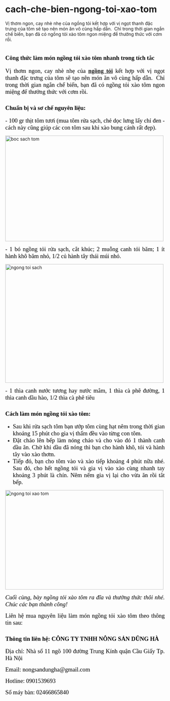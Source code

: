 # cach-che-bien-ngong-toi-xao-tom
Vị thơm ngon, cay nhè nhẹ của ngồng tỏi kết hợp với vị ngọt thanh đặc trưng của tôm sẽ tạo nên món ăn vô cùng hấp dẫn.  Chỉ trong thời gian ngắn chế biến, bạn đã có ngồng tỏi xào tôm ngon miệng để thưởng thức với cơm rồi.
<h1 style="text-align: justify;"><strong><span style="font-family: 'times new roman', times, serif; font-size: 14pt; color: #000000;">Công thức làm món ngồng tỏi xào tôm nhanh trong tích tắc</span></strong></h1>
<p style="text-align: justify;"><span style="font-family: 'times new roman', times, serif; font-size: 14pt; color: #000000;">Vị thơm ngon, cay nhè nhẹ của <a href="http://trangvangnongnghiep.net/vung-dat-ly-son-ngoai-bo-cat-trang-phong-canh-dep-con-co-rau-dac-san-hap-dan/"><strong>ngồng tỏi</strong></a> kết hợp với vị ngọt thanh đặc trưng của tôm sẽ tạo nên món ăn vô cùng hấp dẫn.  Chỉ trong thời gian ngắn chế biến, bạn đã có ngồng tỏi xào tôm ngon miệng để thưởng thức với cơm rồi.</span></p>

<h2 style="text-align: justify;"><strong><span style="font-family: 'times new roman', times, serif; font-size: 14pt; color: #000000;">Chuẩn bị và sơ chế nguyên liệu:</span></strong></h2>
<p style="text-align: justify;"><span style="font-family: 'times new roman', times, serif; font-size: 14pt; color: #000000;">- 100 gr thịt tôm tươi (mua tôm rửa sạch, chẻ dọc lưng lấy chỉ đen - cách này cũng giúp các con tôm sau khi xào bung cánh rất đẹp).</span></p>
<img class="aligncenter wp-image-3004 size-full" src="http://kinggroup.info/wp-content/uploads/2018/08/sas-88558-tom-su-boc-non-1.jpg" alt="boc sach tom" width="500" height="334" />
<p style="text-align: justify;"><span style="font-family: 'times new roman', times, serif; font-size: 14pt; color: #000000;">- 1 bó ngồng tỏi rửa sạch, cắt khúc; 2 muỗng canh tỏi băm; 1 ít hành khô băm nhỏ, 1/2 củ hành tây thái múi nhỏ.</span></p>
<img class="aligncenter wp-image-3002" src="http://kinggroup.info/wp-content/uploads/2018/08/1.jpg" alt="ngong toi sach" width="500" height="375" />
<p style="text-align: justify;"><span style="font-family: 'times new roman', times, serif; font-size: 14pt; color: #000000;">- 1 thìa canh nước tương hay nước mắm, 1 thìa cà phê đường, 1 thìa canh dầu hào, 1/2 thìa cà phê tiêu</span></p>

<h2 style="text-align: justify;"><strong><span style="font-family: 'times new roman', times, serif; font-size: 14pt; color: #000000;">Cách làm món ngồng tỏi xào tôm:</span></strong></h2>
<ul style="text-align: justify;">
 	<li><span style="font-family: 'times new roman', times, serif; font-size: 14pt; color: #000000;">Sau khi rửa sạch tôm bạn ướp tôm cùng hạt nêm trong thời gian khoảng 15 phút cho gia vị thấm đều vào từng con tôm.</span></li>
 	<li><span style="font-family: 'times new roman', times, serif; font-size: 14pt; color: #000000;">Đặt chảo lên bếp làm nóng chảo và cho vào đó 1 thành canh dầu ăn. Chờ khi dầu đã nóng thì bạn cho hành khô, tỏi và hành tây vào xào thơm.</span></li>
 	<li><span style="font-family: 'times new roman', times, serif; font-size: 14pt; color: #000000;">Tiếp đó, bạn cho tôm vào và xào tiếp khoảng 4 phút nữa nhé. Sau đó, cho hết ngồng tỏi và gia vị vào xào cùng nhanh tay khoảng 3 phút là chín. Nêm nếm gia vị lại cho vừa ăn rồi tắt bếp.</span></li>
</ul>
<img class="aligncenter wp-image-3003" src="http://kinggroup.info/wp-content/uploads/2018/08/ngong-toi-xao-tom.png" alt="ngong toi xao tom" width="500" height="314" />
<p style="text-align: justify;"><em><span style="font-family: 'times new roman', times, serif; font-size: 14pt; color: #000000;">Cuối cùng, bày ngồng tỏi xào tôm ra đĩa và thưởng thức thôi nhé. Chúc các bạn thành công!</span></em></p>
<p style="text-align: justify;"><span style="font-family: 'times new roman', times, serif; font-size: 14pt; color: #000000;">Liên hệ mua nguyên liệu làm món ngồng tỏi xào tôm theo thông tin sau:</span></p>

<h2 style="text-align: justify;"><span id="Thong_tin_lien_heCONG_TY_TNHH_NONG_SAN_DUNG_HA" style="font-family: 'times new roman', times, serif; font-size: 14pt; color: #000000;">Thông tin liên hệ: <strong>CÔNG TY TNHH NÔNG SẢN DŨNG HÀ</strong></span></h2>
<p style="text-align: justify;"><span style="font-family: 'times new roman', times, serif; font-size: 14pt; color: #000000;">Địa chỉ: Nhà số 11 ngõ 100 đường Trung Kính quận Cầu Giấy Tp. Hà Nội</span></p>
<p style="text-align: justify;"><span style="font-family: 'times new roman', times, serif; font-size: 14pt; color: #000000;">Email: nongsandungha@gmail.com</span></p>
<p style="text-align: justify;"><span style="font-family: 'times new roman', times, serif; font-size: 14pt; color: #000000;">Hotline: 0901539693</span></p>
<p style="text-align: justify;"><span style="font-family: 'times new roman', times, serif; font-size: 14pt; color: #000000;">Số máy bàn: 02466865840</span></p>
